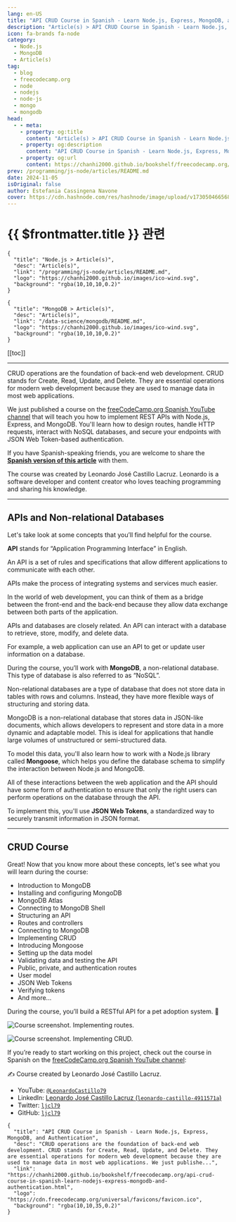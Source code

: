 ```yaml
---
lang: en-US
title: "API CRUD Course in Spanish - Learn Node.js, Express, MongoDB, and Authentication"
description: "Article(s) > API CRUD Course in Spanish - Learn Node.js, Express, MongoDB, and Authentication"
icon: fa-brands fa-node
category:
  - Node.js
  - MongoDB
  - Article(s)
tag:
  - blog
  - freecodecamp.org
  - node
  - nodejs
  - node-js
  - mongo
  - mongodb
head:
  - - meta:
    - property: og:title
      content: "Article(s) > API CRUD Course in Spanish - Learn Node.js, Express, MongoDB, and Authentication"
    - property: og:description
      content: "API CRUD Course in Spanish - Learn Node.js, Express, MongoDB, and Authentication"
    - property: og:url
      content: https://chanhi2000.github.io/bookshelf/freecodecamp.org/api-crud-course-in-spanish-learn-nodejs-express-mongodb-and-authentication.html
prev: /programming/js-node/articles/README.md
date: 2024-11-05
isOriginal: false
author: Estefania Cassingena Navone
cover: https://cdn.hashnode.com/res/hashnode/image/upload/v1730504665686/121585fe-f005-465e-8f2f-9ede7de87d38.png
---
```


# {{ $frontmatter.title }} 관련

```component VPCard
{
  "title": "Node.js > Article(s)",
  "desc": "Article(s)",
  "link": "/programming/js-node/articles/README.md",
  "logo": "https://chanhi2000.github.io/images/ico-wind.svg",
  "background": "rgba(10,10,10,0.2)"
}
```

```component VPCard
{
  "title": "MongoDB > Article(s)",
  "desc": "Article(s)",
  "link": "/data-science/mongodb/README.md",
  "logo": "https://chanhi2000.github.io/images/ico-wind.svg",
  "background": "rgba(10,10,10,0.2)"
}
```

[[toc]]

---

<SiteInfo
  name="API CRUD Course in Spanish - Learn Node.js, Express, MongoDB, and Authentication"
  desc="CRUD operations are the foundation of back-end web development. CRUD stands for Create, Read, Update, and Delete. They are essential operations for modern web development because they are used to manage data in most web applications. We just publishe..."
  url="https://freecodecamp.org/news/api-crud-course-in-spanish-learn-nodejs-express-mongodb-and-authentication"
  logo="https://cdn.freecodecamp.org/universal/favicons/favicon.ico"
  preview="https://cdn.hashnode.com/res/hashnode/image/upload/v1730504665686/121585fe-f005-465e-8f2f-9ede7de87d38.png"/>

CRUD operations are the foundation of back-end web development. CRUD stands for Create, Read, Update, and Delete. They are essential operations for modern web development because they are used to manage data in most web applications.

We just published a course on the [<FontIcon icon="fa-brands fa-free-code-camp"/>freeCodeCamp.org Spanish YouTube channel](https://youtube.com/@freecodecampespanol) that will teach you how to implement REST APIs with Node.js, Express, and MongoDB. You'll learn how to design routes, handle HTTP requests, interact with NoSQL databases, and secure your endpoints with JSON Web Token-based authentication.

If you have Spanish-speaking friends, you are welcome to share the [**Spanish version of this article**](https://freecodecamp.org/espanol/news/curso-api-crud-node-mongodb) with them.

The course was created by Leonardo José Castillo Lacruz. Leonardo is a software developer and content creator who loves teaching programming and sharing his knowledge.

---

## APIs and Non-relational Databases

Let's take look at some concepts that you’ll find helpful for the course.

**API** stands for “Application Programming Interface” in English.

An API is a set of rules and specifications that allow different applications to communicate with each other.

APIs make the process of integrating systems and services much easier.

In the world of web development, you can think of them as a bridge between the front-end and the back-end because they allow data exchange between both parts of the application.

APIs and databases are closely related. An API can interact with a database to retrieve, store, modify, and delete data.

For example, a web application can use an API to get or update user information on a database.

During the course, you’ll work with **MongoDB**, a non-relational database. This type of database is also referred to as “NoSQL”.

Non-relational databases are a type of database that does not store data in tables with rows and columns. Instead, they have more flexible ways of structuring and storing data.

MongoDB is a non-relational database that stores data in JSON-like documents, which allows developers to represent and store data in a more dynamic and adaptable model. This is ideal for applications that handle large volumes of unstructured or semi-structured data.

To model this data, you'll also learn how to work with a Node.js library called **Mongoose**, which helps you define the database schema to simplify the interaction between Node.js and MongoDB.

All of these interactions between the web application and the API should have some form of authentication to ensure that only the right users can perform operations on the database through the API.

To implement this, you'll use **JSON Web Tokens**, a standardized way to securely transmit information in JSON format.

---

## CRUD Course

Great! Now that you know more about these concepts, let's see what you will learn during the course:

- Introduction to MongoDB
- Installing and configuring MongoDB
- MongoDB Atlas
- Connecting to MongoDB Shell
- Structuring an API
- Routes and controllers
- Connecting to MongoDB
- Implementing CRUD
- Introducing Mongoose
- Setting up the data model
- Validating data and testing the API
- Public, private, and authentication routes
- User model
- JSON Web Tokens
- Verifying tokens
- And more...

During the course, you’ll build a RESTful API for a pet adoption system. 🐾

![Course screenshot. Implementing routes.](https://cdn.hashnode.com/res/hashnode/image/upload/v1730379093222/fe12c1d2-bc45-4938-a8f2-b07e6b068d54.png)

![Course screenshot. Implementing CRUD.](https://cdn.hashnode.com/res/hashnode/image/upload/v1730379108002/b85f9232-f63c-461f-8d3e-fdb0494fd5a2.png)

If you’re ready to start working on this project, check out the course in Spanish on the [<FontIcon icon="fa-brands fa-youtube"/>freeCodeCamp.org Spanish YouTube channel](https://youtube.com/freecodecampespanol):

<VidStack src="youtube/Oa5blAV7Fyg" />

✍️ Course created by Leonardo José Castillo Lacruz.

- YouTube: [<FontIcon icon="fa-brands fa-youtube"/>`@LeonardoCastillo79`](https://youtube.com/leonardocastillo79)
- LinkedIn: [Leonardo José Castillo Lacruz (<FontIcon icon="fa-brands fa-linkedin"/>`leonardo-castillo-4911571a`)](https://linkedin.com/in/leonardo-castillo-4911571a/)
- Twitter: [<FontIcon icon="fa-brands fa-x-twitter"/>`ljcl79`](https://x.com/ljcl79)
- GitHub: [<FontIcon icon="iconfont icon-github"/>`ljcl79`](https://github.com/ljcl79)

<!-- TODO: add ARTICLE CARD -->
```component VPCard
{
  "title": "API CRUD Course in Spanish - Learn Node.js, Express, MongoDB, and Authentication",
  "desc": "CRUD operations are the foundation of back-end web development. CRUD stands for Create, Read, Update, and Delete. They are essential operations for modern web development because they are used to manage data in most web applications. We just publishe...",
  "link": "https://chanhi2000.github.io/bookshelf/freecodecamp.org/api-crud-course-in-spanish-learn-nodejs-express-mongodb-and-authentication.html",
  "logo": "https://cdn.freecodecamp.org/universal/favicons/favicon.ico",
  "background": "rgba(10,10,35,0.2)"
}
```
